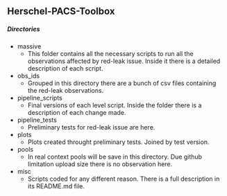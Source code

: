 ## Herschel-PACS-Toolbox
##### Directories
 - massive
   - This folder contains all the necessary scripts to run all the observations affected by red-leak issue. Inside it there is a detailed description of each script.
 - obs_ids
   - Grouped in this directory there are a bunch of csv files containing the red-leak observations.
 - pipeline_scripts
   - Final versions of each level script. Inside the folder there is a description of each change made.
 - pipeline_tests
   - Preliminary tests for red-leak issue are here.
 - plots
   - Plots created throught preliminary tests. Joined by test version.
 - pools
   - In real context pools will be save in this directory. Due github limitation upload size there is no observation here.
 - misc
   - Scripts coded for any different reason. There is a full description in its README.md file. 
